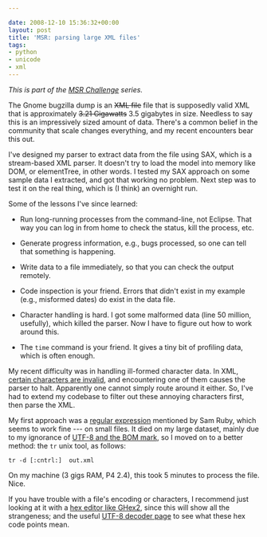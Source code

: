```yaml
---

date: 2008-12-10 15:36:32+00:00
layout: post
title: 'MSR: parsing large XML files'
tags:
- python
- unicode
- xml
---
```


_This is part of the [MSR Challenge](http://www.neilernst.net/archives/tag/msr/) series._

The Gnome bugzilla dump is an <del>XML file</del> file that is supposedly valid XML that is approximately <del>3.21 Gigawatts</del> 3.5 gigabytes in size. Needless to say this is an impressively sized amount of data. There's a common belief in the community that scale changes everything, and my recent encounters bear this out.

I've designed my parser to extract data from the file using SAX, which is a stream-based XML parser. It doesn't try to load the model into memory like DOM, or elementTree, in other words. I tested my SAX approach on some sample data I extracted, and got that working no problem. Next step was to test it on the real thing, which is (I think) an overnight run.

Some of the lessons I've since learned:



	
  * Run long-running processes from the command-line, not Eclipse. That way you can log in from home to check the status, kill the process, etc. 

	
  * Generate progress information, e.g., bugs processed, so one can tell that something is happening.

	
  * Write data to a file immediately, so that you can check the output remotely.

	
  * Code inspection is your friend. Errors that didn't exist in my example (e.g., misformed dates) do exist in the data file.

	
  * Character handling is hard. I got some malformed data (line 50 million, usefully), which killed the parser. Now I have to figure out how to work around this. 

	
  * The `time` command is your friend. It gives a tiny bit of profiling data, which is often enough.



My recent difficulty was in handling ill-formed character data. In XML, [certain characters are invalid](http://http://www.w3.org/TR/2006/REC-xml-20060816/#charsets), and encountering one of them causes the parser to halt. Apparently one cannot simply route around it either. So, I've had to extend my codebase to filter out these annoying characters first, then parse the XML.

My first approach was a [regular expression](http://www.w3.org/International/questions/qa-forms-utf-8.en.php) mentioned by Sam Ruby, which seems to work fine --- on small files. It died on my large dataset, mainly due to my ignorance of [UTF-8 and the BOM mark](http://evanjones.ca/python-utf8.html), so I moved on to a better method: the `tr` unix tool, as follows:

`tr -d [:cntrl:]  out.xml`

On my machine (3 gigs RAM, P4 2.4), this took 5 minutes to process the file. Nice.

If you have trouble with a file's encoding or characters, I recommend just looking at it with a [hex editor like GHex2](http://live.gnome.org/Ghex), since this will show all the strangeness; and the useful [UTF-8 decoder page](http://www.ltg.ed.ac.uk/~richard/utf-8.cgi) to see what these hex code points mean.
